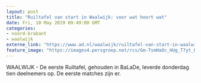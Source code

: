 ```yaml
---
layout: post
title: "Ruiltafel van start in Waalwijk: voor wat hoort wat"
date: Fri, 10 May 2019 09:49:00 GMT
categories: 
- noord-brabant 
- waalwijk 
externe_link: "https://www.ad.nl/waalwijk/ruiltafel-van-start-in-waalwijk-voor-wat-hoort-wat~aa5a9c66/"
feature_image: "https://images4.persgroep.net/rcs/Gm-TsmHaOc_HUg_T7yt_HrOfs4w/diocontent/147715981/_fitwidth/400/?appId=21791a8992982cd8da851550a453bd7f&quality=0.7"
---
```


WAALWIJK - De eerste Ruiltafel, gehouden in BaLaDe, leverde donderdag tien deelnemers op. De eerste matches zijn er.
